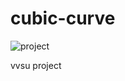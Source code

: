 # cubic-curve

![project](https://media.giphy.com/media/VqZmP8Ab326WmZVwjK/giphy.gif)

vvsu project
